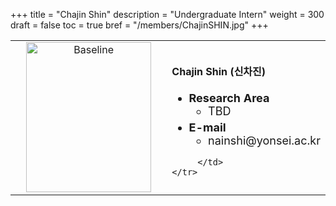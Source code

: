 +++
title = "Chajin Shin"
description = "Undergraduate Intern"
weight = 300
draft = false
toc = true
bref = "/members/ChajinSHIN.jpg"
+++

<table>
    <tr>
       <td width="280" align="center" valign="top">
          <img alt="Baseline" width="200px" height="240" src="/members/ChajinSHIN.jpg">
       </td>
       <td>
            <h4>Chajin Shin (신차진)</h4>
            <ul class="member_info">
                <li style="font-size: 18px"><b>Research Area</b>
                    <ul class="interest">
                        <li style="margin-bottom: 5px">TBD</li>
                    </ul>
                </li>
                <li style="font-size: 18px"><b>E-mail</b>
                    <ul>
                        <li style="margin-bottom: 5px">nainshi@yonsei.ac.kr</li>
                    </ul>
                </li>
            </ul>
            
         </td>
    </tr>
</table>
